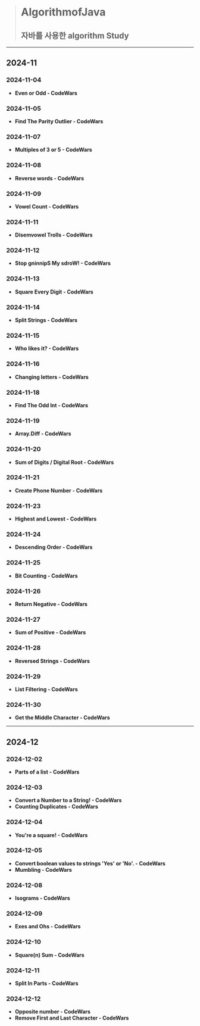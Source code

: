 > # **AlgorithmofJava**
> ## 자바를 사용한 algorithm Study
---
## 2024-11
### 2024-11-04
- **Even or Odd - CodeWars**
### 2024-11-05
- **Find The Parity Outlier - CodeWars**
### 2024-11-07
- **Multiples of 3 or 5 - CodeWars**
### 2024-11-08
- **Reverse words - CodeWars**
### 2024-11-09
- **Vowel Count - CodeWars**
### 2024-11-11
- **Disemvowel Trolls - CodeWars**
### 2024-11-12
- **Stop gninnipS My sdroW! - CodeWars**
### 2024-11-13
- **Square Every Digit - CodeWars**
### 2024-11-14
- **Split Strings - CodeWars**
### 2024-11-15
- **Who likes it? - CodeWars**
### 2024-11-16
- **Changing letters - CodeWars**
### 2024-11-18
- **Find The Odd Int - CodeWars**
### 2024-11-19
- **Array.Diff - CodeWars**
### 2024-11-20
- **Sum of Digits / Digital Root - CodeWars**
### 2024-11-21
- **Create Phone Number - CodeWars**
### 2024-11-23
- **Highest and Lowest - CodeWars**
### 2024-11-24
- **Descending Order - CodeWars**
### 2024-11-25
- **Bit Counting - CodeWars**
### 2024-11-26
- **Return Negative - CodeWars**
### 2024-11-27
- **Sum of Positive - CodeWars**
### 2024-11-28
- **Reversed Strings - CodeWars**
### 2024-11-29
- **List Filtering - CodeWars**
### 2024-11-30
- **Get the Middle Character - CodeWars**
---
## 2024-12
### 2024-12-02
- **Parts of a list - CodeWars**
### 2024-12-03
- **Convert a Number to a String! - CodeWars**
- **Counting Duplicates - CodeWars**
### 2024-12-04
- **You're a square! - CodeWars**
### 2024-12-05
- **Convert boolean values to strings 'Yes' or 'No'. - CodeWars**
- **Mumbling - CodeWars**
### 2024-12-08
- **Isograms - CodeWars**
### 2024-12-09
- **Exes and Ohs - CodeWars**
### 2024-12-10
- **Square(n) Sum - CodeWars**
### 2024-12-11
- **Split In Parts - CodeWars**
### 2024-12-12
- **Opposite number - CodeWars**
- **Remove First and Last Character - CodeWars**
